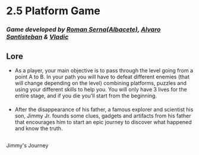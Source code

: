 # 2.5 Platform Game
### *Game developed by [Roman Serna(Albacete)](https://github.com/Raist3D), [Alvaro Santisteban](https://github.com/Montalx) & [Vladic](https://github.com/kalyer)*

## Lore
- As a player, your main objective is to pass through the level going from a point A to B. In your path you will have to defeat different enemies (that will change depending on the level) combining platforms, puzzles and using your different skills to help you.   You will only have 3 lives for the entire stage, and if you die you’ll start from the beginning. 

####
- After the disappearance of his father, a famous explorer and scientist his son, Jimmy Jr. founds some clues, gadgets and artifacts from his father that encourages him to start an epic journey to discover what happened and know the truth. 


## 

 Jimmy's Journey
